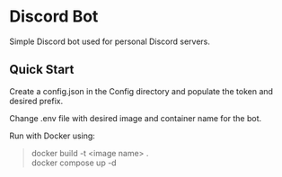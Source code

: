 # Discord Bot

Simple Discord bot used for personal Discord servers.

## Quick Start

Create a config.json in the Config directory and populate the token and desired prefix.

Change .env file with desired image and container name for the bot.

Run with Docker using:

> docker build -t \<image name> .\
> docker compose up -d
